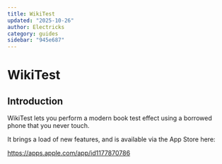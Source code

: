 ```yaml
---
title: WikiTest
updated: "2025-10-26"
author: Electricks
category: guides
sidebar: "945e687"
---
```


# WikiTest

## Introduction

WikiTest lets you perform a modern book test effect using a borrowed phone that you never touch.

It brings a load of new features, and is available via the App Store here:

https://apps.apple.com/app/id1177870786